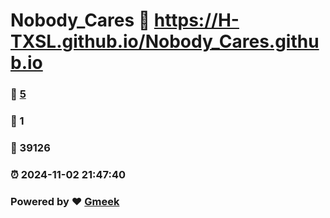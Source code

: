 # Nobody_Cares :link: https://H-TXSL.github.io/Nobody_Cares.github.io 
### :page_facing_up: [5](https://H-TXSL.github.io/Nobody_Cares.github.io/tag.html) 
### :speech_balloon: 1 
### :hibiscus: 39126 
### :alarm_clock: 2024-11-02 21:47:40 
### Powered by :heart: [Gmeek](https://github.com/Meekdai/Gmeek)

